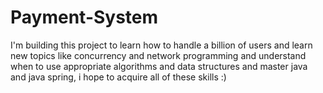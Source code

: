 # Payment-System
I'm building this project to learn how to handle a billion of users and learn new topics like concurrency and network programming and understand when to use appropriate algorithms and data structures  and master java and java spring, i hope to acquire all of these skills :)
